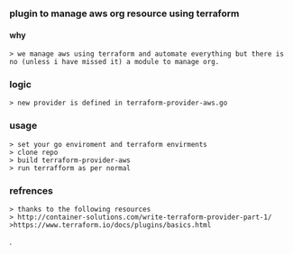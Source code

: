 
###  plugin to manage aws org resource using terraform 


#### why
 
    > we manage aws using terraform and automate everything but there is no (unless i have missed it) a module to manage org.
    

### logic  
    
    
    > new provider is defined in terraform-provider-aws.go 


### usage 
 
 
    > set your go enviroment and terraform envirments  
    > clone repo
    > build terraform-provider-aws
    > run terrafform as per normal
 
 
### refrences  
 
 
    > thanks to the following resources 
    > http://container-solutions.com/write-terraform-provider-part-1/
    >https://www.terraform.io/docs/plugins/basics.html



.